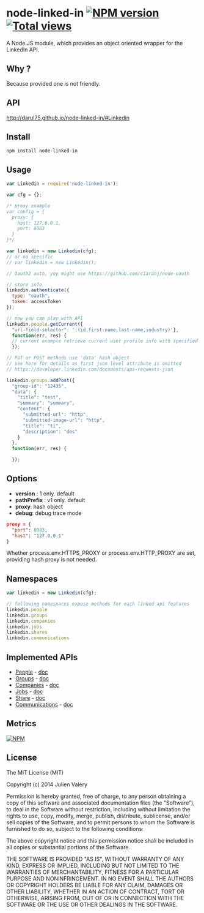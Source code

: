 node-linked-in [![NPM version](https://badge.fury.io/js/node-linked-in.png)](http://badge.fury.io/js/node-linked-in)  [![Total views](https://sourcegraph.com/api/repos/github.com/darul75/node-linked-in/counters/views.png)](https://sourcegraph.com/github.com/darul75/node-linked-in)
=============

A Node.JS module, which provides an object oriented wrapper for the LinkedIn API.

## Why ?

Because provided one is not friendly.

## API

http://darul75.github.io/node-linked-in/#Linkedin

## Install

~~~
npm install node-linked-in
~~~

## Usage

```javascript
var Linkedin = require('node-linked-in');

var cfg = {};

/* proxy example
var config = {  
  proxy: {
    host: 127.0.0.1,
    port: 8083
  }
}*/

var linkedin = new Linkedin(cfg);
// or no specific
// var linkedin = new Linkedin();

// Oauth2 auth, yoy might use https://github.com/ciaranj/node-oauth

// store info
linkedin.authenticate({
  type: "oauth",
  token: accessToken
});

// now you can play with API
linkedin.people.getCurrent({
  "url-field-selector": ':(id,first-name,last-name,industry)'}, 
  function(err, res) {
  // current example retrieve current user profile info with specified fields
  });

// PUT or POST methods use 'data' hash object
// see here for details as first json level attribute is omitted
// https://developer.linkedin.com/documents/api-requests-json

linkedin.groups.addPost({ 
  "group-id": "12435",
  "data": {
    "title": "test",
    "summary": "summary",
    "content": {
      "submitted-url": "http",
      "submitted-image-url": "http",
      "title": "ti",
      "description": "des"
    }
  },
  function(err, res) {

  });

```    
    
## Options    

- **version** : 1 only. default
- **pathPrefix** : v1 only. default
- **proxy**: hash object
- **debug**: debug trace mode

```json
proxy = {
  "port": 8083,
  "host": "127.0.0.1"
}
```

Whether process.env.HTTPS_PROXY or process.env.HTTP_PROXY are set, providing hash proxy is not needed.

## Namespaces

```javascript
var linkedin = new Linkedin(cfg);

// following namespaces expose methods for each linked api features
linkedin.people
linkedin.groups
linkedin.companies
linkedin.jobs
linkedin.shares
linkedin.communications
```

## Implemented APIs

* [People](https://developer.linkedin.com/documents/people) - [doc](http://darul75.github.io/node-linked-in/#people)
* [Groups](https://developer.linkedin.com/documents/groups) - [doc](http://darul75.github.io/node-linked-in/#groups)
* [Companies](https://developer.linkedin.com/documents/companies) - [doc](http://darul75.github.io/node-linked-in/#companies)
* [Jobs](https://developer.linkedin.com/documents/jobs) - [doc](http://darul75.github.io/node-linked-in/#people)
* [Share](https://developer.linkedin.com/documents/share-and-social-stream) - [doc](http://darul75.github.io/node-linked-in/#shares)
* [Communications](https://developer.linkedin.com/documents/communications) - [doc](http://darul75.github.io/node-linked-in/#communications)

## Metrics

[![NPM](https://nodei.co/npm/node-linked-in.png?downloads=true&downloadRank=true&stars=true)](https://nodei.co/npm/node-linked-in/)

## License

The MIT License (MIT)

Copyright (c) 2014 Julien Valéry

Permission is hereby granted, free of charge, to any person obtaining a copy
of this software and associated documentation files (the "Software"), to deal
in the Software without restriction, including without limitation the rights
to use, copy, modify, merge, publish, distribute, sublicense, and/or sell
copies of the Software, and to permit persons to whom the Software is
furnished to do so, subject to the following conditions:

The above copyright notice and this permission notice shall be included in
all copies or substantial portions of the Software.

THE SOFTWARE IS PROVIDED "AS IS", WITHOUT WARRANTY OF ANY KIND, EXPRESS OR
IMPLIED, INCLUDING BUT NOT LIMITED TO THE WARRANTIES OF MERCHANTABILITY,
FITNESS FOR A PARTICULAR PURPOSE AND NONINFRINGEMENT. IN NO EVENT SHALL THE
AUTHORS OR COPYRIGHT HOLDERS BE LIABLE FOR ANY CLAIM, DAMAGES OR OTHER
LIABILITY, WHETHER IN AN ACTION OF CONTRACT, TORT OR OTHERWISE, ARISING FROM,
OUT OF OR IN CONNECTION WITH THE SOFTWARE OR THE USE OR OTHER DEALINGS IN
THE SOFTWARE.

